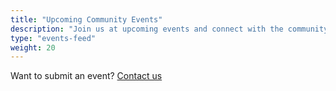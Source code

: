 ```yaml
---
title: "Upcoming Community Events"
description: "Join us at upcoming events and connect with the community"
type: "events-feed"
weight: 20
---
```


Want to submit an event? [Contact us](mailto:events@example.com)
